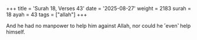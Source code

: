 +++
title = 'Surah 18, Verses 43'
date = '2025-08-27'
weight = 2183
surah = 18
ayah = 43
tags = ["allah"]
+++

And he had no manpower to help him against Allah, nor could he ˹even˺ help himself.